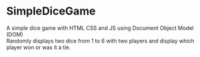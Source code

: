 # SimpleDiceGame
A simple dice game with HTML CSS and JS using Document Object Model (DOM)<br>
Randomly displays two dice from 1 to 6 with two players and display which player won or was it a tie.
